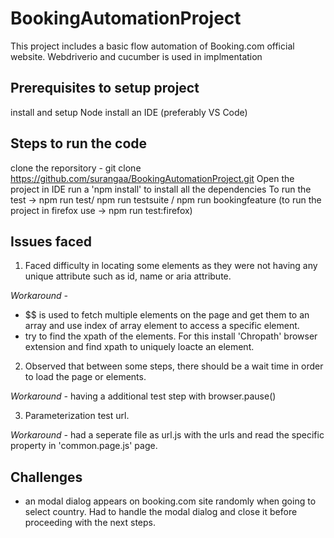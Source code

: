 # BookingAutomationProject

This project includes a basic flow automation of Booking.com official website. Webdriverio and cucumber is used in implmentation

## Prerequisites to setup project
install and setup Node
install an IDE (preferably VS Code)


## Steps to run the code
clone the reporsitory -  git clone https://github.com/surangaa/BookingAutomationProject.git
Open the project in IDE
run a 'npm install' to install all the dependencies
To run the test -> npm run test/ npm run testsuite / npm run bookingfeature 
(to run the project in firefox use -> npm run test:firefox)

## Issues faced

1. Faced difficulty in locating some elements as they were not having any unique attribute such as id, name or aria attribute.

*Workaround -*
- $$ is used to fetch multiple elements on the page and get them to an array and use index of array element to access a specific element.
- try to find the xpath of the elements. For this install 'Chropath' browser extension and find xpath to uniquely loacte an element.

2. Observed that between some steps, there should be a wait time in order to load the page or elements.

*Workaround -* having a additional test step with browser.pause()

3. Parameterization test url.

*Workaround -* had a seperate file as url.js with the urls and read the specific property in 'common.page.js' page.


## Challenges

- an modal dialog appears on booking.com site randomly when going to select country. Had to handle the modal dialog and close it before proceeding with the next steps. 



